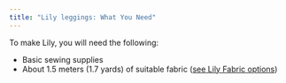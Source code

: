 ```yaml
---
title: "Lily leggings: What You Need"
---
```


To make Lily, you will need the following:

- Basic sewing supplies
- About 1.5 meters (1.7 yards) of suitable fabric ([see Lily Fabric options](/docs/designs/lily/fabric))